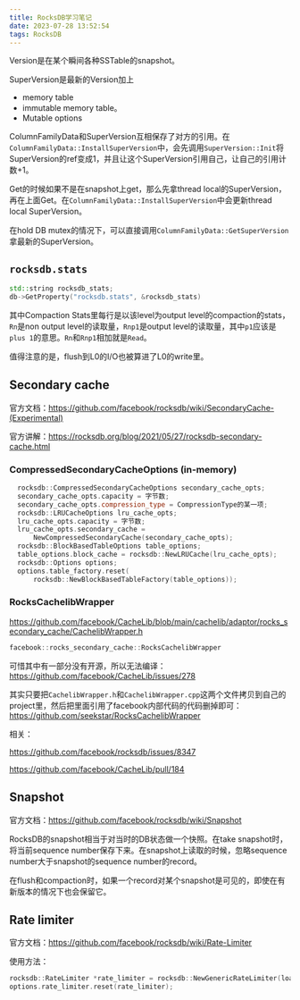 ```yaml
---
title: RocksDB学习笔记
date: 2023-07-28 13:52:54
tags: RocksDB
---
```


Version是在某个瞬间各种SSTable的snapshot。

SuperVersion是最新的Version加上

- memory table
- immutable memory table。
- Mutable options

ColumnFamilyData和SuperVersion互相保存了对方的引用。在`ColumnFamilyData::InstallSuperVersion`中，会先调用`SuperVersion::Init`将SuperVersion的ref变成1，并且让这个SuperVersion引用自己，让自己的引用计数+1。

Get的时候如果不是在snapshot上get，那么先拿thread local的SuperVersion，再在上面Get。在`ColumnFamilyData::InstallSuperVersion`中会更新thread local SuperVersion。

在hold DB mutex的情况下，可以直接调用`ColumnFamilyData::GetSuperVersion`拿最新的SuperVersion。

## `rocksdb.stats`

```cpp
std::string rocksdb_stats;
db->GetProperty("rocksdb.stats", &rocksdb_stats)
```

其中Compaction Stats里每行是以该level为output level的compaction的stats，`Rn`是non output level的读取量，`Rnp1`是output level的读取量，其中`p1`应该是`plus 1`的意思。`Rn`和`Rnp1`相加就是`Read`。

值得注意的是，flush到L0的I/O也被算进了L0的write里。

## Secondary cache

官方文档：<https://github.com/facebook/rocksdb/wiki/SecondaryCache-(Experimental)>

官方讲解：<https://rocksdb.org/blog/2021/05/27/rocksdb-secondary-cache.html>

### CompressedSecondaryCacheOptions (in-memory)

```cpp
  rocksdb::CompressedSecondaryCacheOptions secondary_cache_opts;
  secondary_cache_opts.capacity = 字节数;
  secondary_cache_opts.compression_type = CompressionType的某一项;
  rocksdb::LRUCacheOptions lru_cache_opts;
  lru_cache_opts.capacity = 字节数;
  lru_cache_opts.secondary_cache =
      NewCompressedSecondaryCache(secondary_cache_opts);
  rocksdb::BlockBasedTableOptions table_options;
  table_options.block_cache = rocksdb::NewLRUCache(lru_cache_opts);
  rocksdb::Options options;
  options.table_factory.reset(
      rocksdb::NewBlockBasedTableFactory(table_options));
```

### RocksCachelibWrapper

<https://github.com/facebook/CacheLib/blob/main/cachelib/adaptor/rocks_secondary_cache/CachelibWrapper.h>

```cpp
facebook::rocks_secondary_cache::RocksCachelibWrapper
```

可惜其中有一部分没有开源，所以无法编译：<https://github.com/facebook/CacheLib/issues/278>

其实只要把`CachelibWrapper.h`和`CachelibWrapper.cpp`这两个文件拷贝到自己的project里，然后把里面引用了facebook内部代码的代码删掉即可：<https://github.com/seekstar/RocksCachelibWrapper>

相关：

<https://github.com/facebook/rocksdb/issues/8347>

<https://github.com/facebook/CacheLib/pull/184>

## Snapshot

官方文档：<https://github.com/facebook/rocksdb/wiki/Snapshot>

RocksDB的snapshot相当于对当时的DB状态做一个快照。在take snapshot时，将当前sequence number保存下来。在snapshot上读取的时候，忽略sequence number大于snapshot的sequence number的record。

在flush和compaction时，如果一个record对某个snapshot是可见的，即使在有新版本的情况下也会保留它。

## Rate limiter

官方文档：<https://github.com/facebook/rocksdb/wiki/Rate-Limiter>

使用方法：

```cpp
rocksdb::RateLimiter *rate_limiter = rocksdb::NewGenericRateLimiter(load_phase_rate_limit);
options.rate_limiter.reset(rate_limiter);
```
